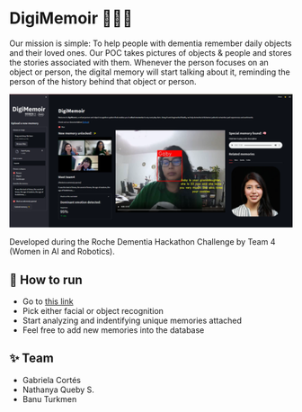 # DigiMemoir 👵👴🧓
Our mission is simple: To help people with dementia remember daily objects and their loved ones. Our POC takes pictures of objects & people and stores the stories associated with them. Whenever the person focuses on an object or person, the digital memory will start talking about it, reminding the person of the history behind that object or person.

![](digimemoir_readme.png)

Developed during the Roche Dementia Hackathon Challenge by Team 4 (Women in AI and Robotics).

## 📌 How to run
- Go to [this link](https://nathanyaqueby-roche-dementia-hackathon-app-lxtmjh.streamlitapp.com/)
- Pick either facial or object recognition
- Start analyzing and indentifying unique memories attached
- Feel free to add new memories into the database

## ✨ Team
- Gabriela Cortés
- Nathanya Queby S.
- Banu Turkmen
